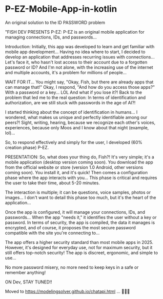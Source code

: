 # P-EZ-Mobile-App-in-kotlin
An original solution to the ID PASSWORD problem

"FISH DEV PRESENTS P-EZ: P-EZ is an original mobile application for managing connections, IDs, and passwords...

Introduction: Initially, this app was developed to learn and get familiar with mobile app development... Having no idea where to start, I decided to develop an application that addresses recurring issues with connections... Let's face it, who hasn't lost access to their account due to a forgotten password or ID? And I'm not alone, with the increasing use of the internet and multiple accounts, it's a problem for millions of people...

WAIT FOR IT... You might say, "Okay, Fish, but there are already apps that can manage that!" Okay, I respond, "And how do you access those apps?" With a password or a key... LOL And what if you lose it?! Back to the problem that led me to the real question: In terms of identification and authorization, are we still stuck with passwords in the age of AI?!

I started thinking about the concept of identification in humans... I wondered, what makes us unique and perfectly identifiable among our peers?! Sight, writing, hearing, because we recognize each other's voices, experiences, because only Moos and I know about that night (example, lol)...

So, to respond effectively and simply for the user, I developed (60% creation phase) P-EZ.

PRESENTATION: So, what does your thing do, Fish?! It's very simple; it's a mobile application (desktop version coming soon). You download the app from the official website or store (version 1.0 Android, other versions coming soon). You install it, and it's quick! Then comes a configuration phase where the app interacts with you... This phase is critical and requires the user to take their time, about 5-20 minutes.

The interaction is multiple; it can be questions, voice samples, photos or images... I don't want to detail this phase too much, but it's the heart of the application...

Once the app is configured, it will manage your connections, IDs, and passwords... When the app "needs it," it identifies the user without a key or password. In terms of security, the app is compiled, the data it manages is encrypted, and of course, it proposes the most secure password compatible with the site you're connecting to...

The app offers a higher security standard than most mobile apps in 2025. However, it's designed for everyday use, not for maximum security, but it still offers top-notch security! The app is discreet, ergonomic, and simple to use...

No more password misery, no more need to keep keys in a safe or remember anything! 

ON Dev,
STAY TUNED!!

Moved to https://modelingsolver.github.io/chatapi.html   ...
🚀🚀🚀
